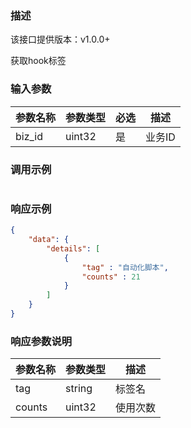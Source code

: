 ### 描述

该接口提供版本：v1.0.0+

获取hook标签

### 输入参数

| 参数名称   | 参数类型 | 必选 | 描述   |
|--------| -------- | ---- |------|
| biz_id | uint32   | 是   | 业务ID |

### 调用示例

```json

```

### 响应示例

```json
{
    "data": {
        "details": [
            {
                "tag" : "自动化脚本",
                "counts" : 21
            }
        ]
    }
}
```

### 响应参数说明

| 参数名称 | 参数类型 | 描述     |
| -------- | -------- | -------- |
| tag      | string   | 标签名   |
| counts   | uint32   | 使用次数 |

